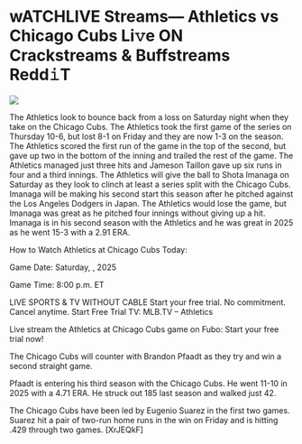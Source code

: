 # wATCHLIVE Streams— Athletics vs Chicago Cubs Li𝚟e ON Crackstreams & Buffstreams Redd𝚒T  
  
  
[![](https://i.imgur.com/qSNzIqt.png)](https://movie.rssnews.media/iXLJbHrHA.php)  
  
The Athletics look to bounce back from a loss on Saturday night when they take on the Chicago Cubs. The Athletics took the first game of the series on Thursday 10-6, but lost 8-1 on Friday and they are now 1-3 on the season. The Athletics scored the first run of the game in the top of the second, but gave up two in the bottom of the inning and trailed the rest of the game. The Athletics managed just three hits and Jameson Taillon gave up six runs in four and a third innings. The Athletics will give the ball to Shota Imanaga on Saturday as they look to clinch at least a series split with the Chicago Cubs. Imanaga will be making his second start this season after he pitched against the Los Angeles Dodgers in Japan. The Athletics would lose the game, but Imanaga was great as he pitched four innings without giving up a hit. Imanaga is in his second season with the Athletics and he was great in 2025 as he went 15-3 with a 2.91 ERA.

How to Watch Athletics at Chicago Cubs Today:

Game Date: Saturday, , 2025

Game Time: 8:00 p.m. ET

LIVE SPORTS & TV WITHOUT CABLE
Start your free trial. No commitment. Cancel anytime.
Start Free Trial
TV: MLB.TV – Athletics

Live stream the Athletics at Chicago Cubs game on Fubo: Start your free trial now!

The Chicago Cubs will counter with Brandon Pfaadt as they try and win a second straight game.

Pfaadt is entering his third season with the Chicago Cubs. He went 11-10 in 2025 with a 4.71 ERA. He struck out 185 last season and walked just 42.

The Chicago Cubs have been led by Eugenio Suarez in the first two games. Suarez hit a pair of two-run home runs in the win on Friday and is hitting .429 through two games. [XrJEQkF]